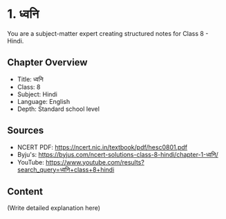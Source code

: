 # 1. ध्वनि

You are a subject-matter expert creating structured notes for Class 8 - Hindi.

## Chapter Overview
- Title: ध्वनि
- Class: 8
- Subject: Hindi
- Language: English
- Depth: Standard school level

## Sources
- NCERT PDF: https://ncert.nic.in/textbook/pdf/hesc0801.pdf
- Byju's: https://byjus.com/ncert-solutions-class-8-hindi/chapter-1-ध्वनि/
- YouTube: https://www.youtube.com/results?search_query=ध्वनि+class+8+hindi

## Content
(Write detailed explanation here)
